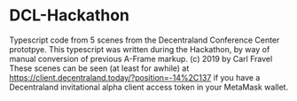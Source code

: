 # DCL-Hackathon
Typescript code from 5 scenes from the Decentraland Conference Center prototpye.  This typescript was written during the Hackathon, by way of manual conversion of previous A-Frame markup.  (c) 2019 by Carl Fravel
These scenes can be seen (at least for awhile) at https://client.decentraland.today/?position=-14%2C137 if you have a Decentraland invitational alpha client access token in your MetaMask wallet.
